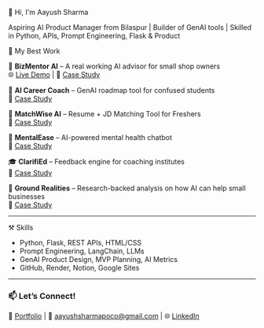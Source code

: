 👋 Hi, I'm Aayush Sharma

Aspiring AI Product Manager from Bilaspur | Builder of GenAI tools | Skilled in Python, APIs, Prompt Engineering, Flask & Product 

🔧 My Best Work

🚀 **BizMentor AI** – A real working AI advisor for small shop owners  
🌐 [Live Demo](#) | 📝 [Case Study](#)

🧠 **AI Career Coach** – GenAI roadmap tool for confused students  
📝 [Case Study](#)

📄 **MatchWise AI** – Resume + JD Matching Tool for Freshers  
📝 [Case Study](#)

💬 **MentalEase** – AI-powered mental health chatbot  
📝 [Case Study](#)

🎓 **ClarifiEd** – Feedback engine for coaching institutes  
📝 [Case Study](#)

🏪 **Ground Realities** – Research-backed analysis on how AI can help small businesses  
📝 [Case Study](#)

---

⚒️ Skills
- Python, Flask, REST APIs, HTML/CSS
- Prompt Engineering, LangChain, LLMs
- GenAI Product Design, MVP Planning, AI Metrics
- GitHub, Render, Notion, Google Sites

---

### 📫 Let’s Connect!
🔗 [Portfolio](#) | 📧 aayushsharmapoco@gmail.com | 🌐 [LinkedIn](https://linkedin.com/in/aayush-sharma-69260a370)
